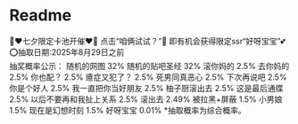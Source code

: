 # Readme
🎉❤️七夕限定卡池开催❤️🎉  点击“咱俩试试？”💌 即有机会获得限定ssr“好呀宝宝”💕  
⭕抽取日期:2025年8月29日之前  
抽奖概率公示： 
随机的网图 32% 
随机的贴吧圣经 32% 
滚你妈的 2.5% 
去你妈的 2.5% 
你也配？ 2.5% 
癔症又犯了？ 2.5% 
死男同真恶心 2.5% 
下次再说吧 2.5% 
你是个好人 2.5% 
我一直把你当好朋友 2.5% 
柚子厨滚出去 2.5% 
这是最后通牒 2.5% 
以后不要再和我扯上关系 2.5%
滚出去 2.49% 
被拉黑+屏蔽 1.5% 
小男娘 1.5% 
现在是幻想时刻 1.5% 
好呀宝宝 0.01% 
*抽取概率为综合概率。
